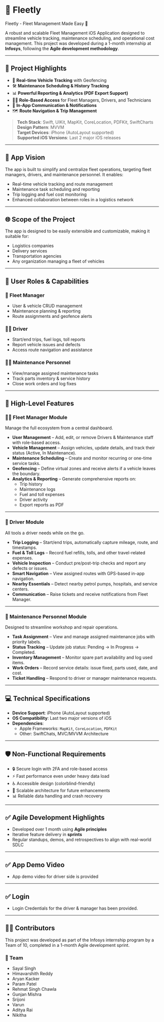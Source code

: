 # 🚗 Fleetly
Fleetly - Fleet Management Made Easy 🤗

A robust and scalable Fleet Management iOS Application designed to streamline vehicle tracking, maintenance scheduling, and operational cost management. This project was developed during a 1-month internship at **Infosys**, following the **Agile development methodology**.

---
## 📌 Project Highlights

- 📍 **Real-time Vehicle Tracking** with Geofencing
- 🛠️ **Maintenance Scheduling & History Tracking**
- 📊 **Powerful Reporting & Analytics (PDF Export Support)**
- 🧑‍✈️ **Role-Based Access** for Fleet Managers, Drivers, and Technicians
- 💬 **In-App Communication & Notifications**
- 🗺️ **Route Navigation & Trip Management**

> **Tech Stack**: Swift, UIKit, MapKit, CoreLocation, PDFKit, SwiftCharts  
> **Design Pattern**: MVVM  
> **Target Devices**: iPhone (AutoLayout supported)  
> **Supported iOS Versions**: Last 2 major iOS releases

---

## 📱 App Vision

The app is built to simplify and centralize fleet operations, targeting fleet managers, drivers, and maintenance personnel. It enables:

- Real-time vehicle tracking and route management
- Maintenance task scheduling and reporting
- Trip logging and fuel cost monitoring
- Enhanced collaboration between roles in a logistics network

---

## 🌐 Scope of the Project

The app is designed to be easily extensible and customizable, making it suitable for:

- Logistics companies
- Delivery services
- Transportation agencies
- Any organization managing a fleet of vehicles

---

## 👥 User Roles & Capabilities

### 👤 Fleet Manager
- User & vehicle CRUD management
- Maintenance planning & reporting
- Route assignments and geofence alerts

### 👨‍✈️ Driver
- Start/end trips, fuel logs, toll reports
- Report vehicle issues and defects
- Access route navigation and assistance

### 🧑‍🔧 Maintenance Personnel
- View/manage assigned maintenance tasks
- Track parts inventory & service history
- Close work orders and log fixes

---

## 🧩 High-Level Features

### 🧑‍💼 Fleet Manager Module
Manage the full ecosystem from a central dashboard.

- **User Management** – Add, edit, or remove Drivers & Maintenance staff with role-based access.
- **Vehicle Management** – Assign vehicles, update details, and track their status (Active, In Maintenance).
- **Maintenance Scheduling** – Create and monitor recurring or one-time service tasks.
- **Geofencing** – Define virtual zones and receive alerts if a vehicle leaves the boundary.
- **Analytics & Reporting** – Generate comprehensive reports on:
  - Trip history
  - Maintenance logs
  - Fuel and toll expenses
  - Driver activity
  - Export reports as PDF

---

### 🚗 Driver Module
All tools a driver needs while on the go.

- **Trip Logging** – Start/end trips, automatically capture mileage, route, and timestamps.
- **Fuel & Toll Logs** – Record fuel refills, tolls, and other travel-related expenses.
- **Vehicle Inspection** – Conduct pre/post-trip checks and report any defects or issues.
- **Smart Navigation** – View assigned routes with GPS-based in-app navigation.
- **Nearby Essentials** – Detect nearby petrol pumps, hospitals, and service centers.
- **Communication** – Raise tickets and receive notifications from Fleet Manager.

---

### 🔧 Maintenance Personnel Module
Designed to streamline workshop and repair operations.

- **Task Assignment** – View and manage assigned maintenance jobs with priority labels.
- **Status Tracking** – Update job status: Pending → In Progress → Completed.
- **Inventory Management** – Monitor spare part availability and log used items.
- **Work Orders** – Record service details: issue fixed, parts used, date, and cost.
- **Ticket Handling** – Respond to driver or manager maintenance requests.

---


## 💻 Technical Specifications

- **Device Support**: iPhone (AutoLayout supported)
- **OS Compatibility**: Last two major versions of iOS
- **Dependencies**:
  - Apple Frameworks: `MapKit`, `CoreLocation`, `PDFKit`
  - Other: SwiftChats, MVC/MVVM Architecture

---

## 🛡 Non-Functional Requirements

- 🔒 Secure login with 2FA and role-based access
- ⚡ Fast performance even under heavy data load
- ♿ Accessible design (colorblind-friendly)
- 🔄 Scalable architecture for future enhancements
- 📊 Reliable data handling and crash recovery

---



## ✅ Agile Development Highlights

- Developed over 1 month using **Agile principles**
- Iterative feature delivery in **sprints**
- Regular standups, demos, and retrospectives to align with real-world SDLC

---

## ✅ App Demo Video

- App demo video for driver side is provided 

---

## ✅ Login

- Login Credentials for the driver & manager has been provided.

---

## 👨‍💻 Contributors

This project was developed as part of the Infosys internship program by a Team of 10, completed in a 1-month Agile development sprint.

### 🚀 Team 
- Sayal Singh
- Himavarshith Reddy
- Aryan Kacker
- Param Patel
- Rehmat Singh Chawla
- Gunjan Mishra
- Srijoni
- Varun
- Aditya Rai
- Nikitha
  

